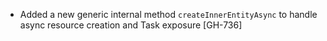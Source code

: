 * Added a new generic internal method `createInnerEntityAsync` to handle async resource creation and
 Task exposure [GH-736]
